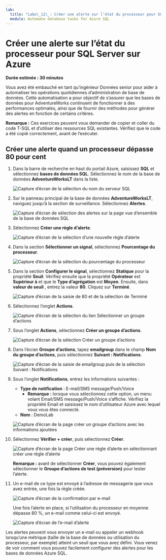 ```yaml
---
lab:
  title: "Labo\_12\_: Créer une alerte sur l’état du processeur pour SQL Server"
  module: Automate database tasks for Azure SQL
---
```


# Créer une alerte sur l’état du processeur pour SQL Server sur Azure

**Durée estimée : 30 minutes**

Vous avez été embauché en tant qu’ingénieur Données senior pour aider à automatiser les opérations quotidiennes d’administration de base de données. Cette automatisation a pour objectif de s’assurer que les bases de données pour AdventureWorks continuent de fonctionner à des performances optimales, ainsi que de fournir des méthodes pour générer des alertes en fonction de certains critères.

**Remarque :** Ces exercices peuvent vous demander de copier et coller du code T-SQL et d’utiliser des ressources SQL existantes. Vérifiez que le code a été copié correctement, avant de l’exécuter.

## Créer une alerte quand un processeur dépasse 80 pour cent

1. Dans la barre de recherche en haut du portail Azure, saisissez **SQL** et sélectionnez **bases de données SQL**. Sélectionnez le nom de la base de données **AdventureWorksLT** dans la liste.

    ![Capture d’écran de la sélection du nom du serveur SQL](../images/dp-300-module-12-lab-01.png)

1. Sur le panneau principal de la base de données **AdventureWorksLT**, naviguez jusqu’à la section de surveillance. Sélectionnez **Alertes**.

    ![Capture d’écran de sélection des alertes sur la page vue d’ensemble de la base de données SQL](../images/dp-300-module-12-lab-02.png)

1. Sélectionnez **Créer une règle d’alerte**.

    ![Capture d’écran de la sélection d’une nouvelle règle d’alerte](../images/dp-300-module-12-lab-03.png)

1. Dans la section **Sélectionner un signal**, sélectionnez **Pourcentage du processeur**.

    ![Capture d’écran de la sélection du pourcentage du processeur](../images/dp-300-module-12-lab-04.png)

1. Dans la section **Configurer le signal**, sélectionnez **Statique** pour la propriété **Seuil**. Vérifiez ensuite que la propriété **Opérateur** est **Supérieur à** et que le **Type d’agrégation** est **Moyen**. Ensuite, dans **valeur de seuil** , entrez la valeur **80**. Cliquez sur **Terminé**.

    ![Capture d’écran de la saisie de 80 et de la sélection de Terminé](../images/dp-300-module-12-lab-05.png)

1. Sélectionnez l’onglet **Actions**.

    ![Capture d’écran de la sélection du lien Sélectionner un groupe d’actions](../images/dp-300-module-12-lab-06.png)

1. Sous l’onglet **Actions**, sélectionnez **Créer un groupe d’actions**.

    ![Capture d’écran de la sélection Créer un groupe d’actions](../images/dp-300-module-12-lab-07.png)

1. Dans l’écran **Groupe d’actions**, tapez **emailgroup** dans le champ **Nom du groupe d’actions**, puis sélectionnez **Suivant : Notifications**.

    ![Capture d’écran de la saisie de emailgroup puis de la sélection Suivant : Notifications](../images/dp-300-module-12-lab-08.png)

1. Sous l’onglet **Notifications**, entrez les informations suivantes :

    - **Type de notification** : E-mail/SMS message/Push/Voice
        - **Remarque :** lorsque vous sélectionnez cette option, un menu volant Email/SMS message/Push/Voice s’affiche. Vérifiez la propriété Email et saisissez le nom d’utilisateur Azure avec lequel vous vous êtes connecté.
    - **Nom** : DemoLab

    ![Capture d’écran de la page créer un groupe d’actions avec les informations ajoutées](../images/dp-300-module-12-lab-09.png)

1. Sélectionnez **Vérifier + créer**, puis sélectionnez **Créer**.

    ![Capture d’écran de la page Créer une règle d’alerte en sélectionnant créer une règle d’alerte](../images/dp-300-module-12-lab-10.png)

    **Remarque :** avant de sélectionner **Créer**, vous pouvez également sélectionner le **Groupe d’actions de test (préversion)** pour tester l’alerte.

1. Un e-mail de ce type est envoyé à l’adresse de messagerie que vous avez entrée, une fois la règle créée.

    ![Capture d’écran de la confirmation par e-mail](../images/dp-300-module-12-lab-11.png)

    Une fois l’alerte en place, si l’utilisation du processeur en moyenne dépasse 80 %, un e-mail comme celui-ci est envoyé.

    ![Capture d’écran de l’e-mail d’alerte](../images/dp-300-module-12-lab-12.png)

Les alertes peuvent vous envoyer un e-mail ou appeler un webhook lorsqu’une métrique (taille de la base de données ou utilisation du processeur, par exemple) atteint un seuil que vous avez défini. Vous venez de voir comment vous pouvez facilement configurer des alertes pour les bases de données Azure SQL.
